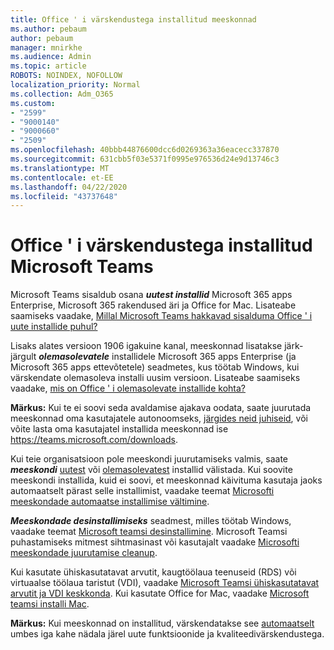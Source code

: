 ```yaml
---
title: Office ' i värskendustega installitud meeskonnad
ms.author: pebaum
author: pebaum
manager: mnirkhe
ms.audience: Admin
ms.topic: article
ROBOTS: NOINDEX, NOFOLLOW
localization_priority: Normal
ms.collection: Adm_O365
ms.custom:
- "2599"
- "9000140"
- "9000660"
- "2509"
ms.openlocfilehash: 40bbb44876600dcc6d0269363a36eacecc337870
ms.sourcegitcommit: 631cbb5f03e5371f0995e976536d24e9d13746c3
ms.translationtype: MT
ms.contentlocale: et-EE
ms.lasthandoff: 04/22/2020
ms.locfileid: "43737648"
---
```

# <a name="microsoft-teams-installed-with-office-updates"></a>Office ' i värskendustega installitud Microsoft Teams

Microsoft Teams sisaldub osana ***uutest installid*** Microsoft 365 apps Enterprise, Microsoft 365 rakendused äri ja Office for Mac. Lisateabe saamiseks vaadake, [Millal Microsoft Teams hakkavad sisalduma Office ' i uute installide puhul?](https://docs.microsoft.com/deployoffice/teams-install#when-will-microsoft-teams-start-being-included-with-new-installations-of-office-365-proplus)

Lisaks alates versioon 1906 igakuine kanal, meeskonnad lisatakse järk-järgult ***olemasolevatele*** installidele Microsoft 365 apps Enterprise (ja Microsoft 365 apps ettevõtetele) seadmetes, kus töötab Windows, kui värskendate olemasoleva installi uusim versioon. Lisateabe saamiseks vaadake, [mis on Office ' i olemasolevate installide kohta?](https://docs.microsoft.com/deployoffice/teams-install#what-about-existing-installations-of-office-365-proplus)

**Märkus:** Kui te ei soovi seda avaldamise ajakava oodata, saate juurutada meeskonnad oma kasutajatele autonoomseks, [järgides neid juhiseid](https://docs.microsoft.com/MicrosoftTeams/msi-deployment), või võite lasta oma kasutajatel installida meeskonnad ise https://teams.microsoft.com/downloads.

Kui teie organisatsioon pole meeskondi juurutamiseks valmis, saate ***meeskondi*** [uutest](https://docs.microsoft.com/deployoffice/teams-install#how-to-exclude-microsoft-teams-from-new-installations-of-office-365-proplus) või [olemasolevatest](https://docs.microsoft.com/deployoffice/teams-install#use-group-policy-to-control-the-installation-of-microsoft-teams) installid välistada. Kui soovite meeskondi installida, kuid ei soovi, et meeskonnad käivituma kasutaja jaoks automaatselt pärast selle installimist, vaadake teemat [Microsofti meeskondade automaatse installimise vältimine](https://docs.microsoft.com/deployoffice/teams-install#use-group-policy-to-prevent-microsoft-teams-from-starting-automatically-after-installation).

***Meeskondade desinstallimiseks*** seadmest, milles töötab Windows, vaadake teemat [Microsoft teamsi desinstallimine](https://support.office.com/article/uninstall-microsoft-teams-3b159754-3c26-4952-abe7-57d27f5f4c81). Microsoft Teamsi puhastamiseks mitmest sihtmasinast või kasutajalt vaadake [Microsofti meeskondade juurutamise cleanup](https://docs.microsoft.com/microsoftteams/scripts/powershell-script-teams-deployment-clean-up).

Kui kasutate ühiskasutatavat arvutit, kaugtöölaua teenuseid (RDS) või virtuaalse töölaua taristut (VDI), vaadake [Microsoft Teamsi ühiskasutatavat arvutit ja VDI keskkonda](https://docs.microsoft.com/deployoffice/teams-install#shared-computer-and-vdi-environments-with-microsoft-teams). Kui kasutate Office for Mac, vaadake [Microsoft teamsi installi Mac](https://docs.microsoft.com/deployoffice/teams-install#microsoft-teams-installations-on-a-mac).

**Märkus:** Kui meeskonnad on installitud, värskendatakse see [automaatselt](https://docs.microsoft.com/deployoffice/teams-install#feature-and-quality-updates-for-microsoft-teams) umbes iga kahe nädala järel uute funktsioonide ja kvaliteedivärskendustega. 
